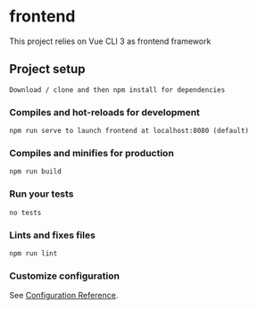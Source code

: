 # frontend
  This project relies on Vue CLI 3 as frontend framework
## Project setup
```
Download / clone and then npm install for dependencies 
```

### Compiles and hot-reloads for development
```
npm run serve to launch frontend at localhost:8080 (default)
```

### Compiles and minifies for production
```
npm run build
```

### Run your tests
```
no tests
```

### Lints and fixes files
```
npm run lint
```

### Customize configuration
See [Configuration Reference](https://cli.vuejs.org/config/).

